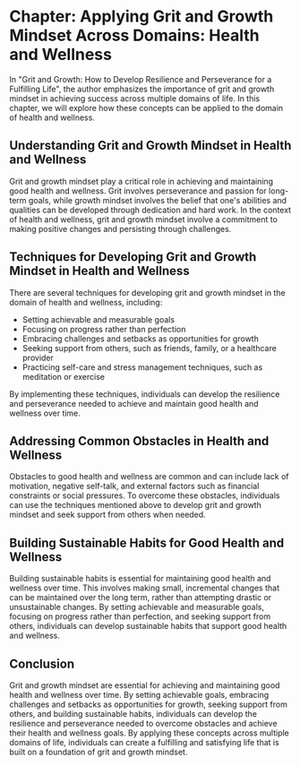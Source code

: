 Chapter: Applying Grit and Growth Mindset Across Domains: Health and Wellness
=============================================================================

In "Grit and Growth: How to Develop Resilience and Perseverance for a Fulfilling Life", the author emphasizes the importance of grit and growth mindset in achieving success across multiple domains of life. In this chapter, we will explore how these concepts can be applied to the domain of health and wellness.

Understanding Grit and Growth Mindset in Health and Wellness
------------------------------------------------------------

Grit and growth mindset play a critical role in achieving and maintaining good health and wellness. Grit involves perseverance and passion for long-term goals, while growth mindset involves the belief that one's abilities and qualities can be developed through dedication and hard work. In the context of health and wellness, grit and growth mindset involve a commitment to making positive changes and persisting through challenges.

Techniques for Developing Grit and Growth Mindset in Health and Wellness
------------------------------------------------------------------------

There are several techniques for developing grit and growth mindset in the domain of health and wellness, including:

* Setting achievable and measurable goals
* Focusing on progress rather than perfection
* Embracing challenges and setbacks as opportunities for growth
* Seeking support from others, such as friends, family, or a healthcare provider
* Practicing self-care and stress management techniques, such as meditation or exercise

By implementing these techniques, individuals can develop the resilience and perseverance needed to achieve and maintain good health and wellness over time.

Addressing Common Obstacles in Health and Wellness
--------------------------------------------------

Obstacles to good health and wellness are common and can include lack of motivation, negative self-talk, and external factors such as financial constraints or social pressures. To overcome these obstacles, individuals can use the techniques mentioned above to develop grit and growth mindset and seek support from others when needed.

Building Sustainable Habits for Good Health and Wellness
--------------------------------------------------------

Building sustainable habits is essential for maintaining good health and wellness over time. This involves making small, incremental changes that can be maintained over the long term, rather than attempting drastic or unsustainable changes. By setting achievable and measurable goals, focusing on progress rather than perfection, and seeking support from others, individuals can develop sustainable habits that support good health and wellness.

Conclusion
----------

Grit and growth mindset are essential for achieving and maintaining good health and wellness over time. By setting achievable goals, embracing challenges and setbacks as opportunities for growth, seeking support from others, and building sustainable habits, individuals can develop the resilience and perseverance needed to overcome obstacles and achieve their health and wellness goals. By applying these concepts across multiple domains of life, individuals can create a fulfilling and satisfying life that is built on a foundation of grit and growth mindset.

